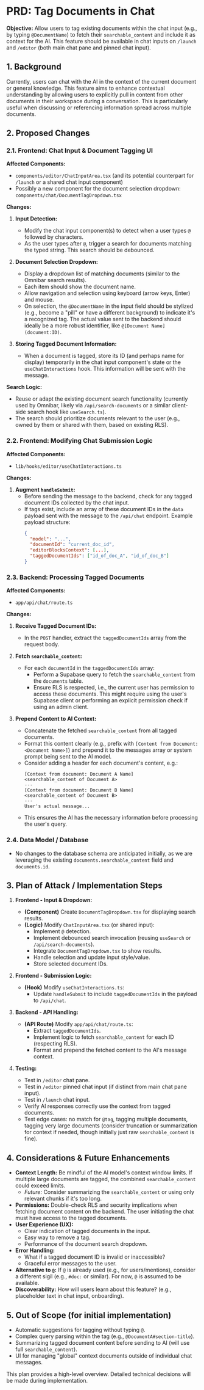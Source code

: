 # PRD: Tag Documents in Chat

**Objective:** Allow users to tag existing documents within the chat input (e.g., by typing `@DocumentName`) to fetch their `searchable_content` and include it as context for the AI. This feature should be available in chat inputs on `/launch` and `/editor` (both main chat pane and pinned chat input).

## 1. Background

Currently, users can chat with the AI in the context of the current document or general knowledge. This feature aims to enhance contextual understanding by allowing users to explicitly pull in content from other documents in their workspace during a conversation. This is particularly useful when discussing or referencing information spread across multiple documents.

## 2. Proposed Changes

### 2.1. Frontend: Chat Input & Document Tagging UI

**Affected Components:**
*   `components/editor/ChatInputArea.tsx` (and its potential counterpart for `/launch` or a shared chat input component)
*   Possibly a new component for the document selection dropdown: `components/chat/DocumentTagDropdown.tsx`

**Changes:**

1.  **Input Detection:**
    *   Modify the chat input component(s) to detect when a user types `@` followed by characters.
    *   As the user types after `@`, trigger a search for documents matching the typed string. This search should be debounced.

2.  **Document Selection Dropdown:**
    *   Display a dropdown list of matching documents (similar to the Omnibar search results).
    *   Each item should show the document name.
    *   Allow navigation and selection using keyboard (arrow keys, Enter) and mouse.
    *   On selection, the `@DocumentName` in the input field should be stylized (e.g., become a "pill" or have a different background) to indicate it's a recognized tag. The actual value sent to the backend should ideally be a more robust identifier, like `@[Document Name](document:ID)`.

3.  **Storing Tagged Document Information:**
    *   When a document is tagged, store its ID (and perhaps name for display) temporarily in the chat input component's state or the `useChatInteractions` hook. This information will be sent with the message.

**Search Logic:**
*   Reuse or adapt the existing document search functionality (currently used by Omnibar, likely via `/api/search-documents` or a similar client-side search hook like `useSearch.ts`).
*   The search should prioritize documents relevant to the user (e.g., owned by them or shared with them, based on existing RLS).

### 2.2. Frontend: Modifying Chat Submission Logic

**Affected Components:**
*   `lib/hooks/editor/useChatInteractions.ts`

**Changes:**

1.  **Augment `handleSubmit`:**
    *   Before sending the message to the backend, check for any tagged document IDs collected by the chat input.
    *   If tags exist, include an array of these document IDs in the `data` payload sent with the message to the `/api/chat` endpoint. Example payload structure:
        ```json
        {
          "model": "...",
          "documentId": "current_doc_id",
          "editorBlocksContext": [...],
          "taggedDocumentIds": ["id_of_doc_A", "id_of_doc_B"]
        }
        ```

### 2.3. Backend: Processing Tagged Documents

**Affected Components:**
*   `app/api/chat/route.ts`

**Changes:**

1.  **Receive Tagged Document IDs:**
    *   In the `POST` handler, extract the `taggedDocumentIds` array from the request body.

2.  **Fetch `searchable_content`:**
    *   For each `documentId` in the `taggedDocumentIds` array:
        *   Perform a Supabase query to fetch the `searchable_content` from the `documents` table.
        *   Ensure RLS is respected, i.e., the current user has permission to access these documents. This might require using the user's Supabase client or performing an explicit permission check if using an admin client.

3.  **Prepend Content to AI Context:**
    *   Concatenate the fetched `searchable_content` from all tagged documents.
    *   Format this content clearly (e.g., prefix with `[Content from Document: <Document Name>]`) and prepend it to the messages array or system prompt being sent to the AI model.
    *   Consider adding a header for each document's content, e.g.:
        ```
        [Context from document: Document A Name]
        <searchable_content of Document A>
        ---
        [Context from document: Document B Name]
        <searchable_content of Document B>
        ---
        User's actual message...
        ```
    *   This ensures the AI has the necessary information before processing the user's query.

### 2.4. Data Model / Database

*   No changes to the database schema are anticipated initially, as we are leveraging the existing `documents.searchable_content` field and `documents.id`.

## 3. Plan of Attack / Implementation Steps

1.  **Frontend - Input & Dropdown:**
    *   **(Component)** Create `DocumentTagDropdown.tsx` for displaying search results.
    *   **(Logic)** Modify `ChatInputArea.tsx` (or shared input):
        *   Implement `@` detection.
        *   Implement debounced search invocation (reusing `useSearch` or `/api/search-documents`).
        *   Integrate `DocumentTagDropdown.tsx` to show results.
        *   Handle selection and update input style/value.
        *   Store selected document IDs.

2.  **Frontend - Submission Logic:**
    *   **(Hook)** Modify `useChatInteractions.ts`:
        *   Update `handleSubmit` to include `taggedDocumentIds` in the payload to `/api/chat`.

3.  **Backend - API Handling:**
    *   **(API Route)** Modify `app/api/chat/route.ts`:
        *   Extract `taggedDocumentIds`.
        *   Implement logic to fetch `searchable_content` for each ID (respecting RLS).
        *   Format and prepend the fetched content to the AI's message context.

4.  **Testing:**
    *   Test in `/editor` chat pane.
    *   Test in `/editor` pinned chat input (if distinct from main chat pane input).
    *   Test in `/launch` chat input.
    *   Verify AI responses correctly use the context from tagged documents.
    *   Test edge cases: no match for `@tag`, tagging multiple documents, tagging very large documents (consider truncation or summarization for context if needed, though initially just raw `searchable_content` is fine).

## 4. Considerations & Future Enhancements

*   **Context Length:** Be mindful of the AI model's context window limits. If multiple large documents are tagged, the combined `searchable_content` could exceed limits.
    *   *Future:* Consider summarizing the `searchable_content` or using only relevant chunks if it's too long.
*   **Permissions:** Double-check RLS and security implications when fetching document content on the backend. The user initiating the chat must have access to the tagged documents.
*   **User Experience (UX):**
    *   Clear indication of tagged documents in the input.
    *   Easy way to remove a tag.
    *   Performance of the document search dropdown.
*   **Error Handling:**
    *   What if a tagged document ID is invalid or inaccessible?
    *   Graceful error messages to the user.
*   **Alternative to `@`:** If `@` is already used (e.g., for users/mentions), consider a different sigil (e.g., `#doc:` or similar). For now, `@` is assumed to be available.
*   **Discoverability:** How will users learn about this feature? (e.g., placeholder text in chat input, onboarding).

## 5. Out of Scope (for initial implementation)

*   Automatic suggestions for tagging without typing `@`.
*   Complex query parsing within the tag (e.g., `@DocumentA#section-title`).
*   Summarizing tagged document content before sending to AI (will use full `searchable_content`).
*   UI for managing "global" context documents outside of individual chat messages.

This plan provides a high-level overview. Detailed technical decisions will be made during implementation. 